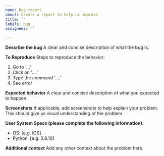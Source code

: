 ```yaml
---
name: Bug report
about: Create a report to help us improve
title: ''
labels: bug
assignees: ''

---
```


**Describe the bug**
A clear and concise description of what the bug is.

**To Reproduce**
Steps to reproduce the behavior:
1. Go to '...'
2. Click on '....'
3. Type the command '....'
4. See error

**Expected behavior**
A clear and concise description of what you expected to happen.

**Screenshots**
If applicable, add screenshots to help explain your problem. 
This should give us visual understanding of the problem

**User System Specs (please complete the following information):**
 - OS: [e.g. iOS]
 - Python: [e.g. 3.8.10]

**Additional context**
Add any other context about the problem here.
